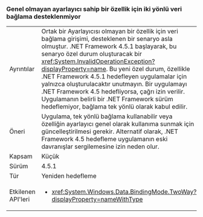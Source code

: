 ### <a name="two-way-data-binding-to-a-property-with-a-non-public-setter-is-not-supported"></a>Genel olmayan ayarlayıcı sahip bir özellik için iki yönlü veri bağlama desteklenmiyor

|   |   |
|---|---|
|Ayrıntılar|Ortak bir Ayarlayıcısı olmayan bir özellik için veri bağlama girişimi, desteklenen bir senaryo asla olmuştur. .NET Framework 4.5.1 başlayarak, bu senaryo özel durum oluşturacak bir <xref:System.InvalidOperationException?displayProperty=name>. Bu yeni özel durum, özellikle .NET Framework 4.5.1 hedefleyen uygulamalar için yalnızca oluşturulacaktır unutmayın. Bir uygulamayı .NET Framework 4.5 hedefliyorsa, çağrı izin verilir. Uygulamanın belirli bir .NET Framework sürüm hedeflemiyor, bağlama tek yönlü olarak kabul edilir.|
|Öneri|Uygulama, tek yönlü bağlama kullanabilir veya özelliğin ayarlayıcı genel olarak kullanıma sunmak için güncelleştirilmesi gerekir. Alternatif olarak, .NET Framework 4.5 hedefleme uygulamanın eski davranışlar sergilemesine izin neden olur.|
|Kapsam|Küçük|
|Sürüm|4.5.1|
|Tür|Yeniden hedefleme|
|Etkilenen API'leri|<ul><li><xref:System.Windows.Data.BindingMode.TwoWay?displayProperty=nameWithType></li></ul>|

